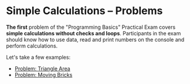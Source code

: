 # Simple Calculations – Problems

**The first** problem of the "Programming Basics" Practical Exam covers **simple calculations without checks and loops**. Participants in the exam should know how to use data, read and print numbers on the console and perform calculations.

Let's take a few examples:

* [Problem: Triangle Area](/Content/Chapter-8-1-exam-preparation/simple-calculations-problems/simple-calc-problems/problem-triangle-area.md)
* [Problem: Moving Bricks](/Content/Chapter-8-1-exam-preparation/simple-calculations-problems/simple-calc-problems/problem-moving-bricks.md)



